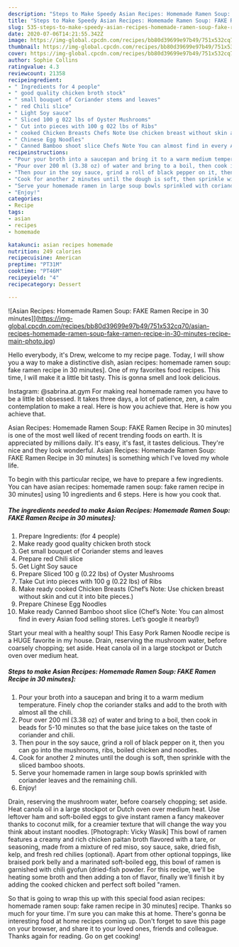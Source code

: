 ```yaml
---
description: "Steps to Make Speedy Asian Recipes: Homemade Ramen Soup: FAKE Ramen Recipe in 30 minutes]"
title: "Steps to Make Speedy Asian Recipes: Homemade Ramen Soup: FAKE Ramen Recipe in 30 minutes]"
slug: 535-steps-to-make-speedy-asian-recipes-homemade-ramen-soup-fake-ramen-recipe-in-30-minutes
date: 2020-07-06T14:21:55.342Z
image: https://img-global.cpcdn.com/recipes/bb80d39699e97b49/751x532cq70/asian-recipes-homemade-ramen-soup-fake-ramen-recipe-in-30-minutes-recipe-main-photo.jpg
thumbnail: https://img-global.cpcdn.com/recipes/bb80d39699e97b49/751x532cq70/asian-recipes-homemade-ramen-soup-fake-ramen-recipe-in-30-minutes-recipe-main-photo.jpg
cover: https://img-global.cpcdn.com/recipes/bb80d39699e97b49/751x532cq70/asian-recipes-homemade-ramen-soup-fake-ramen-recipe-in-30-minutes-recipe-main-photo.jpg
author: Sophie Collins
ratingvalue: 4.3
reviewcount: 21358
recipeingredient:
- " Ingredients for 4 people"
- " good quality chicken broth stock"
- " small bouquet of Coriander stems and leaves"
- " red Chili slice"
- " Light Soy sauce"
- " Sliced 100 g 022 lbs of Oyster Mushrooms"
- " Cut into pieces with 100 g 022 lbs of Ribs"
- " cooked Chicken Breasts Chefs Note Use chicken breast without skin and cut it into bite pieces"
- " Chinese Egg Noodles"
- " Canned Bamboo shoot slice Chefs Note You can almost find in every Asian food selling stores Lets google it nearby"
recipeinstructions:
- "Pour your broth into a saucepan and bring it to a warm medium temperature. Finely chop the coriander stalks and add to the broth with almost all the chili."
- "Pour over 200 ml (3.38 oz) of water and bring to a boil, then cook in beads for 5-10 minutes so that the base juice takes on the taste of coriander and chili."
- "Then pour in the soy sauce, grind a roll of black pepper on it, then you can go into the mushrooms, ribs, boiled chicken and noodles."
- "Cook for another 2 minutes until the dough is soft, then sprinkle with the sliced ​​bamboo shoots."
- "Serve your homemade ramen in large soup bowls sprinkled with coriander leaves and the remaining chili."
- "Enjoy!"
categories:
- Recipe
tags:
- asian
- recipes
- homemade

katakunci: asian recipes homemade 
nutrition: 249 calories
recipecuisine: American
preptime: "PT31M"
cooktime: "PT46M"
recipeyield: "4"
recipecategory: Dessert

---
```



![Asian Recipes: Homemade Ramen Soup: FAKE Ramen Recipe in 30 minutes]](https://img-global.cpcdn.com/recipes/bb80d39699e97b49/751x532cq70/asian-recipes-homemade-ramen-soup-fake-ramen-recipe-in-30-minutes-recipe-main-photo.jpg)

Hello everybody, it's Drew, welcome to my recipe page. Today, I will show you a way to make a distinctive dish, asian recipes: homemade ramen soup: fake ramen recipe in 30 minutes]. One of my favorites food recipes. This time, I will make it a little bit tasty. This is gonna smell and look delicious.

Instagram: @sabrina.at.gym For making real homemade ramen you have to be a little bit obsessed. It takes three days, a lot of patience, zen, a calm contemplation to make a real. Here is how you achieve that. Here is how you achieve that.

Asian Recipes: Homemade Ramen Soup: FAKE Ramen Recipe in 30 minutes] is one of the most well liked of recent trending foods on earth. It is appreciated by millions daily. It's easy, it's fast, it tastes delicious. They're nice and they look wonderful. Asian Recipes: Homemade Ramen Soup: FAKE Ramen Recipe in 30 minutes] is something which I've loved my whole life.


To begin with this particular recipe, we have to prepare a few ingredients. You can have asian recipes: homemade ramen soup: fake ramen recipe in 30 minutes] using 10 ingredients and 6 steps. Here is how you cook that.

<!--inarticleads1-->

##### The ingredients needed to make Asian Recipes: Homemade Ramen Soup: FAKE Ramen Recipe in 30 minutes]:

1. Prepare  Ingredients: (for 4 people)
1. Make ready  good quality chicken broth stock
1. Get  small bouquet of Coriander stems and leaves
1. Prepare  red Chili slice
1. Get  Light Soy sauce
1. Prepare  Sliced ​​100 g (0.22 lbs) of Oyster Mushrooms
1. Take  Cut into pieces with 100 g (0.22 lbs) of Ribs
1. Make ready  cooked Chicken Breasts (Chef’s Note: Use chicken breast without skin and cut it into bite pieces.)
1. Prepare  Chinese Egg Noodles
1. Make ready  Canned Bamboo shoot slice (Chef’s Note: You can almost find in every Asian food selling stores. Let’s google it nearby!)


Start your meal with a healthy soup! This Easy Pork Ramen Noodle recipe is a HUGE favorite in my house. Drain, reserving the mushroom water, before coarsely chopping; set aside. Heat canola oil in a large stockpot or Dutch oven over medium heat. 

<!--inarticleads2-->

##### Steps to make Asian Recipes: Homemade Ramen Soup: FAKE Ramen Recipe in 30 minutes]:

1. Pour your broth into a saucepan and bring it to a warm medium temperature. Finely chop the coriander stalks and add to the broth with almost all the chili.
1. Pour over 200 ml (3.38 oz) of water and bring to a boil, then cook in beads for 5-10 minutes so that the base juice takes on the taste of coriander and chili.
1. Then pour in the soy sauce, grind a roll of black pepper on it, then you can go into the mushrooms, ribs, boiled chicken and noodles.
1. Cook for another 2 minutes until the dough is soft, then sprinkle with the sliced ​​bamboo shoots.
1. Serve your homemade ramen in large soup bowls sprinkled with coriander leaves and the remaining chili.
1. Enjoy!


Drain, reserving the mushroom water, before coarsely chopping; set aside. Heat canola oil in a large stockpot or Dutch oven over medium heat. Use leftover ham and soft-boiled eggs to give instant ramen a fancy makeover thanks to coconut milk, for a creamier texture that will change the way you think about instant noodles. [Photograph: Vicky Wasik] This bowl of ramen features a creamy and rich chicken paitan broth flavored with a tare, or seasoning, made from a mixture of red miso, soy sauce, sake, dried fish, kelp, and fresh red chilies (optional). Apart from other optional toppings, like braised pork belly and a marinated soft-boiled egg, this bowl of ramen is garnished with chili gyofun (dried-fish powder. For this recipe, we&#39;ll be heating some broth and then adding a ton of flavor, finally we&#39;ll finish it by adding the cooked chicken and perfect soft boiled &#34;ramen. 

So that is going to wrap this up with this special food asian recipes: homemade ramen soup: fake ramen recipe in 30 minutes] recipe. Thanks so much for your time. I'm sure you can make this at home. There's gonna be interesting food at home recipes coming up. Don't forget to save this page on your browser, and share it to your loved ones, friends and colleague. Thanks again for reading. Go on get cooking!

